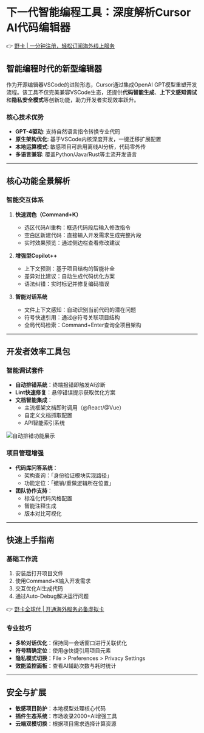# 下一代智能编程工具：深度解析Cursor AI代码编辑器

👉 [野卡 | 一分钟注册，轻松订阅海外线上服务](https://bbtdd.com/yeka)

## 智能编程时代的新型编辑器
作为开源编辑器VSCode的进阶形态，Cursor通过集成OpenAI GPT模型重塑开发流程。该工具不仅完美兼容VSCode生态，还提供**代码智能生成**、**上下文感知调试**和**隐私安全模式**等创新功能，助力开发者实现效率跃升。

### 核心技术优势
- **GPT-4驱动**: 支持自然语言指令转换专业代码
- **原生架构优化**: 基于VSCode内核深度开发，一键迁移扩展配置
- **本地运算模式**: 敏感项目可启用离线AI分析，代码零外传
- **多语言兼容**: 覆盖Python/Java/Rust等主流开发语言



---

## 核心功能全景解析

### 智能交互体系
1. **快速润色（Command+K）**
   - 选区代码AI重构：框选代码段后输入修改指令
   - 空白区新建代码：直接输入开发需求生成完整片段
   - 实时效果预览：通过侧边栏查看修改建议

   

2. **增强型Copilot++**
   - 上下文预测：基于项目结构的智能补全
   - 差异对比建议：自动生成代码优化方案
   - 语法纠错：实时标记并修复编码错误

3. **智能对话系统**
   - 文件上下文感知：自动识别当前代码的潜在问题
   - 符号快速引用：通过@符号关联项目结构
   - 全局代码检索：Command+Enter查询全项目架构



---

## 开发者效率工具包

### 智能调试套件
- **自动排错系统**：终端报错即触发AI诊断
- **Lint快速修复**：悬停错误提示获取优化方案
- **文档智能集成**：
  - 主流框架文档即时调用（@React/@Vue）
  - 自定义文档抓取配置
  - API智能索引系统

![自动排错功能展示](https://bbtdd.com/wp-content/uploads/img/0522783641029.webp)

### 项目管理增强
- **代码库问答系统**：
  - 架构查询：「身份验证模块实现路径」
  - 功能定位：「撤销/重做逻辑所在位置」
- **团队协作支持**：
  - 标准化代码风格配置
  - 智能注释生成
  - 版本对比可视化

---

## 快速上手指南

### 基础工作流
1. 安装后打开项目文件
2. 使用Command+K输入开发需求
3. 交互优化AI生成代码
4. 通过Auto-Debug解决运行问题

👉 [野卡全球付 | 开通海外服务必备虚拟卡](https://bbtdd.com/yeka)

### 专业技巧
- **多轮对话优化**：保持同一会话窗口进行关联优化
- **符号精确定位**：使用@快捷引用项目元素
- **隐私模式切换**：File > Preferences > Privacy Settings
- **效能监控面板**：查看AI辅助次数与耗时统计

---

## 安全与扩展
- **敏感项目防护**：本地模型处理核心代码
- **插件生态系统**：市场收录2000+AI增强工具
- **云端双模切换**：根据项目需求选择计算资源